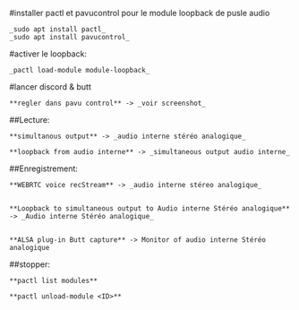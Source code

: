 #installer pactl et pavucontrol pour le module loopback de pusle audio 

	_sudo apt install pactl_
	_sudo apt install pavucontrol_


#activer le loopback:

	_pactl load-module module-loopback_

#lancer discord & butt

	**regler dans pavu control** -> _voir screenshot_

##Lecture:

	**simultanous output** -> _audio interne stéréo analogique_

	**loopback from audio interne** -> _simultaneous output audio interne_

##Enregistrement:

	**WEBRTC voice recStream** -> _audio interne stéreo analogique_


	**Loopback to simultaneous output to Audio interne Stéréo analogique** -> _Audio interne Stéréo analogique_


	**ALSA plug-in Butt capture** -> Monitor of audio interne Stéréo analogique



##stopper:

	**pactl list modules**

	**pactl unload-module <ID>**


